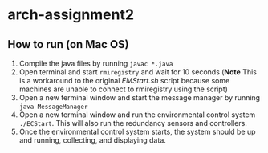 # arch-assignment2
## How to run (on Mac OS)

1. Compile the java files by running `javac *.java`
2. Open terminal and start `rmiregistry` and wait for 10 seconds (**Note** This is a workaround to the original *EMStart.sh* script because some machines are unable to connect to rmiregistry using the script) 
3. Open a new terminal window and start the message manager by running `java MessageManager`
4. Open a new terminal window and run the environmental control system `./ECStart`. This will also run the redundancy sensors and controllers.
5. Once the environmental control system starts, the system should be up and running, collecting, and displaying data.
